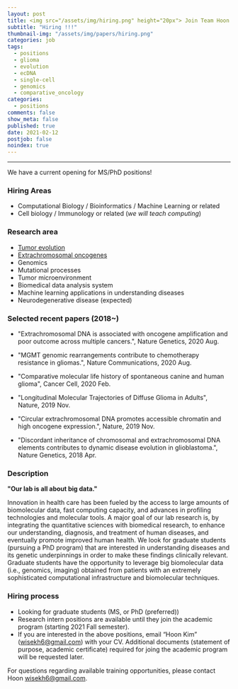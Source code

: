 ```yaml
---
layout: post
title: <img src="/assets/img/hiring.png" height="20px"> Join Team Hoon - We have MS/PhD positions open!
subtitle: "Hiring !!!"
thumbnail-img: "/assets/img/papers/hiring.png"
categories: job
tags:
  - positions
  - glioma
  - evolution
  - ecDNA
  - single-cell
  - genomics
  - comparative_oncology
categories:
  - positions
comments: false
show_meta: false
published: true
date: 2021-02-12
postjob: false
noindex: true
---
```


<hr>

We have a current opening for MS/PhD positions!

### Hiring Areas
- Computational Biology / Bioinformatics / Machine Learning or related
- Cell biology / Immunology or related (*we will teach computing*)

### Research area

* [Tumor evolution]({{site.url}}/glass)
* [Extrachromosomal oncogenes]({{site.url}}/tags/#ecDNA)
* Genomics
* Mutational processes
* Tumor microenvironment
* Biomedical data analysis system
* Machine learning applications in understanding diseases
* Neurodegenerative disease (expected)

### Selected recent papers (2018~)

* "Extrachromosomal DNA is associated with oncogene amplification and poor outcome across multiple cancers.", Nature Genetics, 2020 Aug.

* "MGMT genomic rearrangements contribute to chemotherapy resistance in gliomas.", Nature Communications, 2020 Aug.

* "Comparative molecular life history of spontaneous canine and human glioma", Cancer Cell, 2020 Feb.

* "Longitudinal Molecular Trajectories of Diffuse Glioma in Adults", Nature, 2019 Nov.

* "Circular extrachromosomal DNA promotes accessible chromatin and high oncogene expression.", Nature, 2019 Nov.

* "Discordant inheritance of chromosomal and extrachromosomal DNA elements contributes to dynamic disease evolution in glioblastoma.", Nature Genetics, 2018 Apr.

### Description

**"Our lab is all about big data."**

Innovation in health care has been fueled by the access to large amounts of biomolecular data, fast computing capacity, and advances in profiling technologies and molecular tools. A major goal of our lab research is, by integrating the quantitative sciences with biomedical research, to enhance our understanding, diagnosis, and treatment of human diseases, and eventually promote improved human health. We look for graduate students (pursuing a PhD program) that are interested in understanding diseases and its genetic underpinnings in order to make these findings clinically relevant. Graduate students have the opportunity to leverage big biomolecular data (i.e., genomics, imaging) obtained from patients with an extremely sophisticated computational infrastructure and biomolecular techniques.

### Hiring process

- Looking for graduate students (MS, or PhD (preferred))
- Research intern positions are available until they join the academic program (starting 2021 Fall semester).
- If you are interested in the above positions, email “Hoon Kim” (wisekh6@gmail.com) with your CV. Additional documents (statement of purpose, academic certificate) required for joing the academic program will be requested later.

<!---<i class="fa fa-question-circle"></i> For questions regarding available training opportunities, please \[contact Hoon]({{ site.url }}/about).--->
<i class="fa fa-question-circle"></i> For questions regarding available training opportunities, please contact Hoon <wisekh6@gmail.com>.
